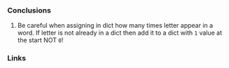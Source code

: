 ### Conclusions 
1. Be careful when assigning in dict how many times letter appear in a word. If letter
is not already in a dict then add it to a dict with `1` value at the start NOT `0`!

### Links

